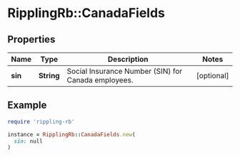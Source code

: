 # RipplingRb::CanadaFields

## Properties

| Name | Type | Description | Notes |
| ---- | ---- | ----------- | ----- |
| **sin** | **String** | Social Insurance Number (SIN) for Canada employees. | [optional] |

## Example

```ruby
require 'rippling-rb'

instance = RipplingRb::CanadaFields.new(
  sin: null
)
```

